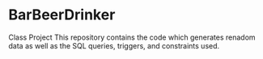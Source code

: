 # BarBeerDrinker
Class Project
This repository contains the code which generates renadom data as well as the SQL queries, triggers, and constraints used.
